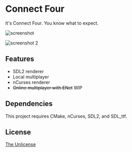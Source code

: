 # Connect Four
It's Connect Four. You know what to expect.

![screenshot](https://i.imgur.com/IueSF7N.png)

![screenshot 2](https://i.imgur.com/yYZcgDu.png)

## Features
- SDL2 renderer
- Local multiplayer
- nCurses renderer
- ~~Online multiplayer with ENet~~ WIP

## Dependencies
This project requires CMake, nCurses, SDL2, and SDL_ttf.

## License
[The Unlicense](https://choosealicense.com/licenses/unlicense/)